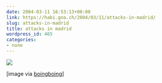 ```yaml
---
date: 2004-03-11 16:53:13+00:00
link: https://habi.gna.ch/2004/03/11/attacks-in-madrid/
slug: attacks-in-madrid
title: attacks in madrid
wordpress_id: 465
categories:
- none
---
```


[![](https://habi.gna.ch/blog/images/20040311elpepuopi_1_G_LCO.gif)](http://news.google.ch/news?hl=de&edition=de&q=madrid&btnG=News-Suche)

[image via [boingboing](https://boingboing.net/2004_03_01_archive.html#107901481879871866)]
